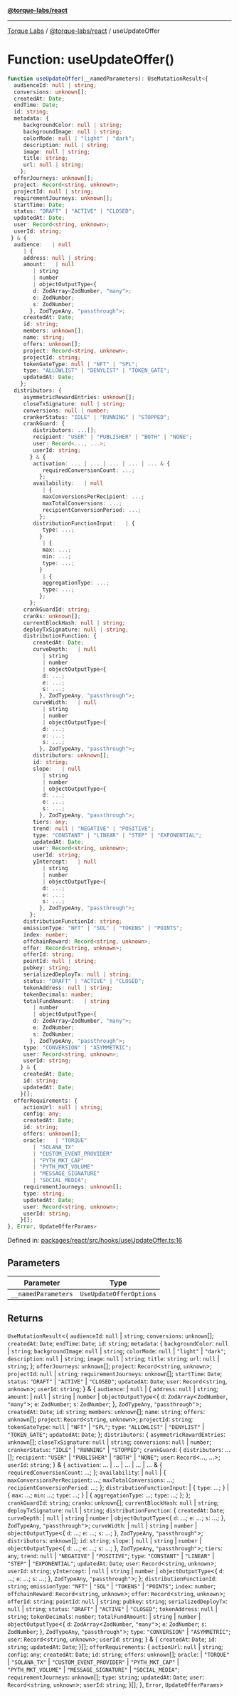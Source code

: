 [**@torque-labs/react**](../../../@torque-labs/react/README.md)

***

[Torque Labs](../../../README.md) / [@torque-labs/react](../README.md) / useUpdateOffer

# Function: useUpdateOffer()

```ts
function useUpdateOffer(__namedParameters): UseMutationResult<{
  audienceId: null | string;
  conversions: unknown[];
  createdAt: Date;
  endTime: Date;
  id: string;
  metadata: {
     backgroundColor: null | string;
     backgroundImage: null | string;
     colorMode: null | "light" | "dark";
     description: null | string;
     image: null | string;
     title: string;
     url: null | string;
    };
  offerJourneys: unknown[];
  project: Record<string, unknown>;
  projectId: null | string;
  requirementJourneys: unknown[];
  startTime: Date;
  status: "DRAFT" | "ACTIVE" | "CLOSED";
  updatedAt: Date;
  user: Record<string, unknown>;
  userId: string;
 } & {
  audience:   | null
     | {
     address: null | string;
     amount:   | null
        | string
        | number
        | objectOutputType<{
        d: ZodArray<ZodNumber, "many">;
        e: ZodNumber;
        s: ZodNumber;
       }, ZodTypeAny, "passthrough">;
     createdAt: Date;
     id: string;
     members: unknown[];
     name: string;
     offers: unknown[];
     project: Record<string, unknown>;
     projectId: string;
     tokenGateType: null | "NFT" | "SPL";
     type: "ALLOWLIST" | "DENYLIST" | "TOKEN_GATE";
     updatedAt: Date;
    };
  distributors: {
     asymmetricRewardEntries: unknown[];
     closeTxSignature: null | string;
     conversions: null | number;
     crankerStatus: "IDLE" | "RUNNING" | "STOPPED";
     crankGuard: {
        distributors: ...[];
        recipient: "USER" | "PUBLISHER" | "BOTH" | "NONE";
        user: Record<..., ...>;
        userId: string;
       } & {
        activation: ... | ... | ... | ... | ... & {
           requiredConversionCount: ...;
          };
        availability:   | null
           | {
           maxConversionsPerRecipient: ...;
           maxTotalConversions: ...;
           recipientConversionPeriod: ...;
          };
        distributionFunctionInput:   | {
           type: ...;
          }
           | {
           max: ...;
           min: ...;
           type: ...;
          }
           | {
           aggregationType: ...;
           type: ...;
          };
       };
     crankGuardId: string;
     cranks: unknown[];
     currentBlockHash: null | string;
     deployTxSignature: null | string;
     distributionFunction: {
        createdAt: Date;
        curveDepth:   | null
           | string
           | number
           | objectOutputType<{
           d: ...;
           e: ...;
           s: ...;
          }, ZodTypeAny, "passthrough">;
        curveWidth:   | null
           | string
           | number
           | objectOutputType<{
           d: ...;
           e: ...;
           s: ...;
          }, ZodTypeAny, "passthrough">;
        distributors: unknown[];
        id: string;
        slope:   | null
           | string
           | number
           | objectOutputType<{
           d: ...;
           e: ...;
           s: ...;
          }, ZodTypeAny, "passthrough">;
        tiers: any;
        trend: null | "NEGATIVE" | "POSITIVE";
        type: "CONSTANT" | "LINEAR" | "STEP" | "EXPONENTIAL";
        updatedAt: Date;
        user: Record<string, unknown>;
        userId: string;
        yIntercept:   | null
           | string
           | number
           | objectOutputType<{
           d: ...;
           e: ...;
           s: ...;
          }, ZodTypeAny, "passthrough">;
       };
     distributionFunctionId: string;
     emissionType: "NFT" | "SOL" | "TOKENS" | "POINTS";
     index: number;
     offchainReward: Record<string, unknown>;
     offer: Record<string, unknown>;
     offerId: string;
     pointId: null | string;
     pubkey: string;
     serializedDeployTx: null | string;
     status: "DRAFT" | "ACTIVE" | "CLOSED";
     tokenAddress: null | string;
     tokenDecimals: number;
     totalFundAmount:   | string
        | number
        | objectOutputType<{
        d: ZodArray<ZodNumber, "many">;
        e: ZodNumber;
        s: ZodNumber;
       }, ZodTypeAny, "passthrough">;
     type: "CONVERSION" | "ASYMMETRIC";
     user: Record<string, unknown>;
     userId: string;
    } & {
     createdAt: Date;
     id: string;
     updatedAt: Date;
    }[];
  offerRequirements: {
     actionUrl: null | string;
     config: any;
     createdAt: Date;
     id: string;
     offers: unknown[];
     oracle:   | "TORQUE"
        | "SOLANA_TX"
        | "CUSTOM_EVENT_PROVIDER"
        | "PYTH_MKT_CAP"
        | "PYTH_MKT_VOLUME"
        | "MESSAGE_SIGNATURE"
        | "SOCIAL_MEDIA";
     requirementJourneys: unknown[];
     type: string;
     updatedAt: Date;
     user: Record<string, unknown>;
     userId: string;
    }[];
}, Error, UpdateOfferParams>
```

Defined in: [packages/react/src/hooks/useUpdateOffer.ts:16](https://github.com/torque-labs/monorepo/blob/9238a1f6167cf2d739205996110f18c02ed8a04f/packages/react/src/hooks/useUpdateOffer.ts#L16)

## Parameters

| Parameter | Type |
| ------ | ------ |
| `__namedParameters` | `UseUpdateOfferOptions` |

## Returns

`UseMutationResult`\<\{
  `audienceId`: `null` \| `string`;
  `conversions`: `unknown`[];
  `createdAt`: `Date`;
  `endTime`: `Date`;
  `id`: `string`;
  `metadata`: \{
     `backgroundColor`: `null` \| `string`;
     `backgroundImage`: `null` \| `string`;
     `colorMode`: `null` \| `"light"` \| `"dark"`;
     `description`: `null` \| `string`;
     `image`: `null` \| `string`;
     `title`: `string`;
     `url`: `null` \| `string`;
    \};
  `offerJourneys`: `unknown`[];
  `project`: `Record`\<`string`, `unknown`\>;
  `projectId`: `null` \| `string`;
  `requirementJourneys`: `unknown`[];
  `startTime`: `Date`;
  `status`: `"DRAFT"` \| `"ACTIVE"` \| `"CLOSED"`;
  `updatedAt`: `Date`;
  `user`: `Record`\<`string`, `unknown`\>;
  `userId`: `string`;
 \} & \{
  `audience`:   \| `null`
     \| \{
     `address`: `null` \| `string`;
     `amount`:   \| `null`
        \| `string`
        \| `number`
        \| `objectOutputType`\<\{
        `d`: `ZodArray`\<`ZodNumber`, `"many"`\>;
        `e`: `ZodNumber`;
        `s`: `ZodNumber`;
       \}, `ZodTypeAny`, `"passthrough"`\>;
     `createdAt`: `Date`;
     `id`: `string`;
     `members`: `unknown`[];
     `name`: `string`;
     `offers`: `unknown`[];
     `project`: `Record`\<`string`, `unknown`\>;
     `projectId`: `string`;
     `tokenGateType`: `null` \| `"NFT"` \| `"SPL"`;
     `type`: `"ALLOWLIST"` \| `"DENYLIST"` \| `"TOKEN_GATE"`;
     `updatedAt`: `Date`;
    \};
  `distributors`: \{
     `asymmetricRewardEntries`: `unknown`[];
     `closeTxSignature`: `null` \| `string`;
     `conversions`: `null` \| `number`;
     `crankerStatus`: `"IDLE"` \| `"RUNNING"` \| `"STOPPED"`;
     `crankGuard`: \{
        `distributors`: ...[];
        `recipient`: `"USER"` \| `"PUBLISHER"` \| `"BOTH"` \| `"NONE"`;
        `user`: `Record`\<..., ...\>;
        `userId`: `string`;
       \} & \{
        `activation`: ... \| ... \| ... \| ... \| ... & \{
           `requiredConversionCount`: ...;
          \};
        `availability`:   \| `null`
           \| \{
           `maxConversionsPerRecipient`: ...;
           `maxTotalConversions`: ...;
           `recipientConversionPeriod`: ...;
          \};
        `distributionFunctionInput`:   \| \{
           `type`: ...;
          \}
           \| \{
           `max`: ...;
           `min`: ...;
           `type`: ...;
          \}
           \| \{
           `aggregationType`: ...;
           `type`: ...;
          \};
       \};
     `crankGuardId`: `string`;
     `cranks`: `unknown`[];
     `currentBlockHash`: `null` \| `string`;
     `deployTxSignature`: `null` \| `string`;
     `distributionFunction`: \{
        `createdAt`: `Date`;
        `curveDepth`:   \| `null`
           \| `string`
           \| `number`
           \| `objectOutputType`\<\{
           `d`: ...;
           `e`: ...;
           `s`: ...;
          \}, `ZodTypeAny`, `"passthrough"`\>;
        `curveWidth`:   \| `null`
           \| `string`
           \| `number`
           \| `objectOutputType`\<\{
           `d`: ...;
           `e`: ...;
           `s`: ...;
          \}, `ZodTypeAny`, `"passthrough"`\>;
        `distributors`: `unknown`[];
        `id`: `string`;
        `slope`:   \| `null`
           \| `string`
           \| `number`
           \| `objectOutputType`\<\{
           `d`: ...;
           `e`: ...;
           `s`: ...;
          \}, `ZodTypeAny`, `"passthrough"`\>;
        `tiers`: `any`;
        `trend`: `null` \| `"NEGATIVE"` \| `"POSITIVE"`;
        `type`: `"CONSTANT"` \| `"LINEAR"` \| `"STEP"` \| `"EXPONENTIAL"`;
        `updatedAt`: `Date`;
        `user`: `Record`\<`string`, `unknown`\>;
        `userId`: `string`;
        `yIntercept`:   \| `null`
           \| `string`
           \| `number`
           \| `objectOutputType`\<\{
           `d`: ...;
           `e`: ...;
           `s`: ...;
          \}, `ZodTypeAny`, `"passthrough"`\>;
       \};
     `distributionFunctionId`: `string`;
     `emissionType`: `"NFT"` \| `"SOL"` \| `"TOKENS"` \| `"POINTS"`;
     `index`: `number`;
     `offchainReward`: `Record`\<`string`, `unknown`\>;
     `offer`: `Record`\<`string`, `unknown`\>;
     `offerId`: `string`;
     `pointId`: `null` \| `string`;
     `pubkey`: `string`;
     `serializedDeployTx`: `null` \| `string`;
     `status`: `"DRAFT"` \| `"ACTIVE"` \| `"CLOSED"`;
     `tokenAddress`: `null` \| `string`;
     `tokenDecimals`: `number`;
     `totalFundAmount`:   \| `string`
        \| `number`
        \| `objectOutputType`\<\{
        `d`: `ZodArray`\<`ZodNumber`, `"many"`\>;
        `e`: `ZodNumber`;
        `s`: `ZodNumber`;
       \}, `ZodTypeAny`, `"passthrough"`\>;
     `type`: `"CONVERSION"` \| `"ASYMMETRIC"`;
     `user`: `Record`\<`string`, `unknown`\>;
     `userId`: `string`;
    \} & \{
     `createdAt`: `Date`;
     `id`: `string`;
     `updatedAt`: `Date`;
    \}[];
  `offerRequirements`: \{
     `actionUrl`: `null` \| `string`;
     `config`: `any`;
     `createdAt`: `Date`;
     `id`: `string`;
     `offers`: `unknown`[];
     `oracle`:   \| `"TORQUE"`
        \| `"SOLANA_TX"`
        \| `"CUSTOM_EVENT_PROVIDER"`
        \| `"PYTH_MKT_CAP"`
        \| `"PYTH_MKT_VOLUME"`
        \| `"MESSAGE_SIGNATURE"`
        \| `"SOCIAL_MEDIA"`;
     `requirementJourneys`: `unknown`[];
     `type`: `string`;
     `updatedAt`: `Date`;
     `user`: `Record`\<`string`, `unknown`\>;
     `userId`: `string`;
    \}[];
 \}, `Error`, `UpdateOfferParams`\>
